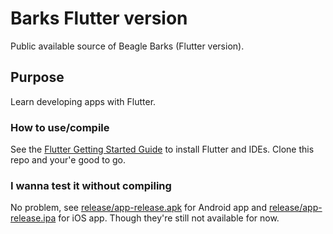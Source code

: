 # Barks Flutter version
Public available source of Beagle Barks (Flutter version).

## Purpose

Learn developing apps with Flutter.

### How to use/compile
See the [Flutter Getting Started Guide](https://flutter.dev/docs/get-started/install) to install Flutter and IDEs.
Clone this repo and your'e good to go.

### I wanna test it without compiling
No problem, see [release/app-release.apk](https://github.com/beagle-barks/barks-flutter/release/) for Android app and [release/app-release.ipa](https://github.com/beagle-barks/barks-flutter/release/) for iOS app. Though they're still not available for now.

